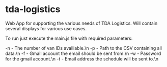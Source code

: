 # tda-logistics
Web App for supporting the various needs of TDA Logistics. Will contain several displays for various use cases.

To run just execute the main.js file with required parameters:

-n - The number of van IDs availiable.\n
-p - Path to the CSV containing all data.\n
-f - Gmail account the email should be sent from.\n
-w - Password for the gmail account.\n
-t - Email address the schedule will be sent to.\n